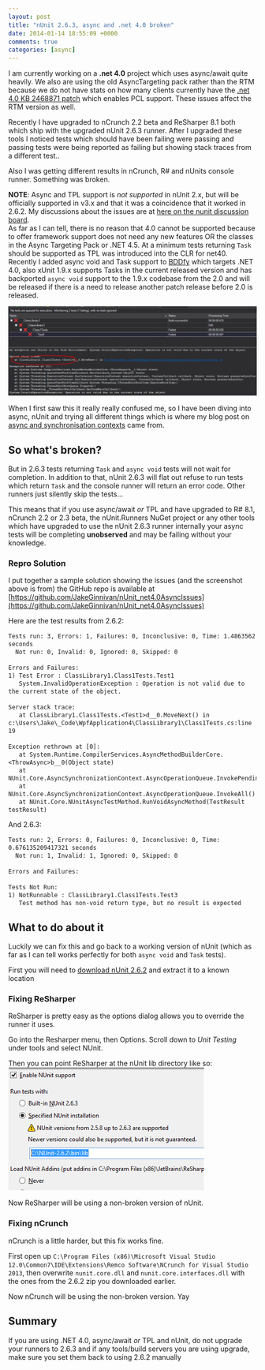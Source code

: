 ```yaml
---
layout: post
title: "nUnit 2.6.3, async and .net 4.0 broken"
date: 2014-01-14 18:55:09 +0000
comments: true
categories: [async]
---
```

I am currently working on a **.net 4.0** project which uses async/await quite heavily. We also are using the old AsyncTargeting pack rather than the RTM because we do not have stats on how many clients currently have the [.net 4.0 KB 2468871 patch](http://www.microsoft.com/en-us/download/details.aspx?id=3556) which enables PCL support. These issues affect the RTM version as well.

Recently I have upgraded to nCrunch 2.2 beta and ReSharper 8.1 both which ship with the upgraded nUnit 2.6.3 runner. After I upgraded these tools I noticed tests which should have been failing were passing and passing tests were being reported as failing but showing stack traces from a different test..

Also I was getting different results in nCrunch, R# and nUnits console runner. Something was broken.

**NOTE**: Async and TPL support is *not supported* in nUnit 2.x, but will be officially supported in v3.x and that it was a coincidence that it worked in 2.6.2. My discussions about the issues are at [here on the nunit discussion board](https://groups.google.com/forum/#!topic/nunit-discuss/McE95Cy2DlY).  
As far as I can tell, there is no reason that 4.0 cannot be supported because to offer framework support does not need any new features OR the classes in the Async Targeting Pack or .NET 4.5. At a minimum tests returning `Task` should be supported as TPL was introduced into the CLR for net40.    
Recently I added async void and Task support to [BDDfy](https://github.com/TestStack/TestStack.BDDfy/pull/32) which targets .NET 4.0, also xUnit 1.9.x supports Tasks in the current released version and has backported `async void` support to the 1.9.x codebase from the 2.0 and will be released if there is a need to release another patch release before 2.0 is released.

<!-- more -->

![2014-01-14-nunit-263,asyncandnet4](/assets/posts/2014-01-14-nunit-263,asyncandnet4.png)

When I first saw this it really really confused me, so I have been diving into async, nUnit and trying all different things which is where my blog post on [async and synchronisation contexts](http://jake.ginnivan.net/blog/2014/01/10/on-async-and-sync-contexts/) came from.

## So what's broken?
But in 2.6.3 tests returning `Task` and `async void` tests will not wait for completion. In addition to that, nUnit 2.6.3 will flat out refuse to run tests which return `Task` and the console runner will return an error code. Other runners just silently skip the tests... 

This means that if you use async/await *or* TPL and have upgraded to R# 8.1, nCrunch 2.2 or 2.3 beta, the nUnit.Runners NuGet project or any other tools which have upgraded to use the nUnit 2.6.3 runner internally your async tests will be completing **unobserved** and may be failing without your knowledge.

### Repro Solution
I put together a sample solution showing the issues (and the screenshot above is from) the GitHub repo is available at [https://github.com/JakeGinnivan/nUnit_net4.0AsyncIssues](https://github.com/JakeGinnivan/nUnit_net4.0AsyncIssues)

Here are the test results from 2.6.2:

	Tests run: 3, Errors: 1, Failures: 0, Inconclusive: 0, Time: 1.4863562 seconds
	  Not run: 0, Invalid: 0, Ignored: 0, Skipped: 0
	
	Errors and Failures:
	1) Test Error : ClassLibrary1.Class1Tests.Test1
	   System.InvalidOperationException : Operation is not valid due to the current state of the object.
	
	Server stack trace:
	   at ClassLibrary1.Class1Tests.<Test1>d__0.MoveNext() in c:\Users\Jake\_Code\WpfApplication4\ClassLibrary1\Class1Tests.cs:line 19
	
	Exception rethrown at [0]:
	   at System.Runtime.CompilerServices.AsyncMethodBuilderCore.<ThrowAsync>b__0(Object state)
	   at NUnit.Core.AsyncSynchronizationContext.AsyncOperationQueue.InvokePendingOperations()
	   at NUnit.Core.AsyncSynchronizationContext.AsyncOperationQueue.InvokeAll()
	   at NUnit.Core.NUnitAsyncTestMethod.RunVoidAsyncMethod(TestResult testResult)

And 2.6.3:

	Tests run: 2, Errors: 0, Failures: 0, Inconclusive: 0, Time: 0.676135209417321 seconds
	  Not run: 1, Invalid: 1, Ignored: 0, Skipped: 0
	
	Errors and Failures:
	
	Tests Not Run:
	1) NotRunnable : ClassLibrary1.Class1Tests.Test3
	   Test method has non-void return type, but no result is expected

## What to do about it
Luckily we can fix this and go back to a working version of nUnit (which as far as I can tell works perfectly for both `async void` and `Task` tests).

First you will need to [download nUnit 2.6.2](http://launchpad.net/nunitv2/trunk/2.6.2/+download/NUnit-2.6.2.zip) and extract it to a known location

### Fixing ReSharper
ReSharper is pretty easy as the options dialog allows you to override the runner it uses.

Go into the Resharper menu, then Options. Scroll down to *Unit Testing* under tools and select NUnit.

Then you can point ReSharper at the nUnit lib directory like so:
![2014-01-14-nunit-263,asyncandnet41](/assets/posts/2014-01-14-nunit-263,asyncandnet41.png)

Now ReSharper will be using a non-broken version of nUnit.

### Fixing nCrunch
nCrunch is a little harder, but this fix works fine.

First open up `C:\Program Files (x86)\Microsoft Visual Studio 12.0\Common7\IDE\Extensions\Remco Software\NCrunch for Visual Studio 2013`, then overwrite `nunit.core.dll` and `nunit.core.interfaces.dll` with the ones from the 2.6.2 zip you downloaded earlier.

Now nCrunch will be using the non-broken version. Yay

## Summary
If you are using .NET 4.0, async/await *or* TPL and nUnit, do not upgrade your runners to 2.6.3 and if any tools/build servers you are using upgrade, make sure you set them back to using 2.6.2 manually